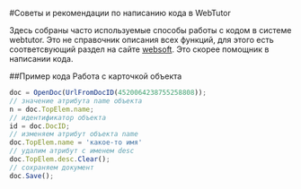 #Советы и рекомендации по написанию кода в WebTutor

Здесь собраны часто используемые способы работы с кодом в системе webtutor. Это не справочник описания всех функций, для этого есть соответсвующий раздел на сайте [websoft](http://news.websoft.ru/db/kb/C9571BCB1B657A39C325747C003703E6//xdb/lite-test.nsf/functions.html). Это скорее помощник в написании кода.

##Пример кода
Работа с карточкой объекта
```js
doc = OpenDoc(UrlFromDocID(4520064238755258808));
// значение атрибута name объекта
n = doc.TopElem.name;
// идентификатор объекта
id = doc.DocID;
// изменяем атрибут объекта name
doc.TopElem.name = 'какое-то имя'
// удалим атрибут с именем desc
doc.TopElem.desc.Clear();
// сохраняем документ
doc.Save();
```

